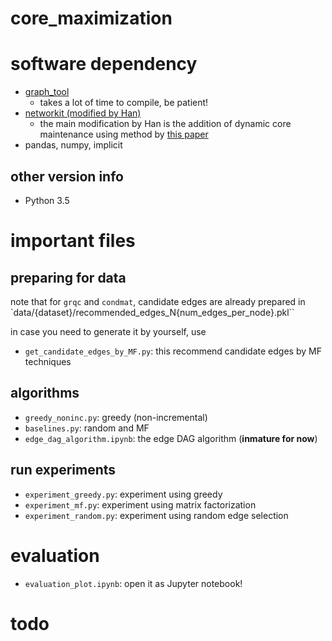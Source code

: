# core_maximization

# software dependency

- [graph_tool](https://graph-tool.skewed.de/)
  - takes a lot of time to compile, be patient!
- [networkit (modified by Han)](https://github.com/xiaohan2012/networkit/)
  - the main modification by Han is the addition of dynamic core maintenance using method by [this paper](https://arxiv.org/abs/1606.00200)
- pandas, numpy, implicit

## other version info

- Python 3.5

# important files

## preparing for data

note that for `grqc` and `condmat`, candidate edges are already prepared in `data/{dataset}/recommended_edges_N{num_edges_per_node}.pkl``

in case you need to generate it by yourself, use

- `get_candidate_edges_by_MF.py`: this recommend candidate edges by MF techniques

## algorithms

- `greedy_noninc.py`: greedy (non-incremental)
- `baselines.py`: random and MF
- `edge_dag_algorithm.ipynb`: the edge DAG algorithm (**inmature for now**)

## run experiments

- `experiment_greedy.py`: experiment using greedy
- `experiment_mf.py`: experiment using matrix factorization
- `experiment_random.py`: experiment using random edge selection

# evaluation

- `evaluation_plot.ipynb`: open it as Jupyter notebook!

# todo
